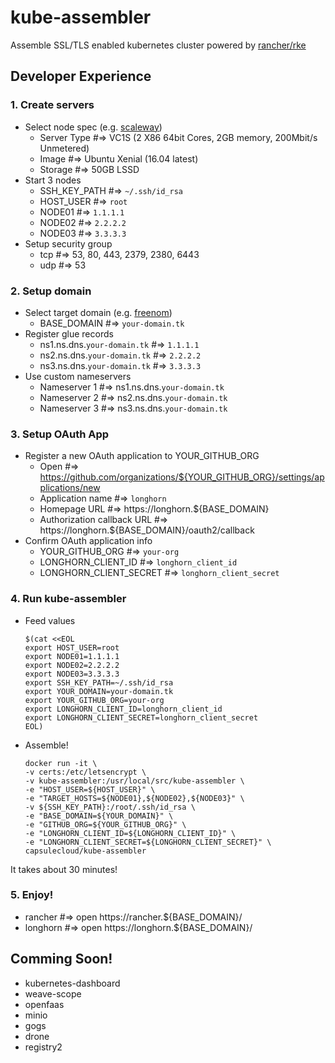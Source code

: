 # kube-assembler
Assemble SSL/TLS enabled kubernetes cluster powered by [rancher/rke](https://github.com/rancher/rke)

## Developer Experience

### 1. Create servers

- Select node spec (e.g. [scaleway](https://www.scaleway.com/))
    - Server Type #=> VC1S (2 X86 64bit Cores, 2GB memory, 200Mbit/s Unmetered)
    - Image #=> Ubuntu Xenial (16.04 latest)
    - Storage #=> 50GB LSSD
- Start 3 nodes
    - SSH_KEY_PATH #=> `~/.ssh/id_rsa`
    - HOST_USER #=> `root`
    - NODE01 #=> `1.1.1.1`
    - NODE02 #=> `2.2.2.2`
    - NODE03 #=> `3.3.3.3`
- Setup security group
    - tcp #=> 53, 80, 443, 2379, 2380, 6443
    - udp #=> 53

### 2. Setup domain

- Select target domain (e.g. [freenom](http://www.freenom.com/))
    - BASE_DOMAIN #=> `your-domain.tk`
- Register glue records
    - ns1.ns.dns.`your-domain.tk` #=> `1.1.1.1`
    - ns2.ns.dns.`your-domain.tk` #=> `2.2.2.2`
    - ns3.ns.dns.`your-domain.tk` #=> `3.3.3.3`
- Use custom nameservers 
    - Nameserver 1 #=> ns1.ns.dns.`your-domain.tk`
    - Nameserver 2 #=> ns2.ns.dns.`your-domain.tk`
    - Nameserver 3 #=> ns3.ns.dns.`your-domain.tk`

### 3. Setup OAuth App

- Register a new OAuth application to YOUR_GITHUB_ORG
    - Open #=> https://github.com/organizations/${YOUR_GITHUB_ORG}/settings/applications/new
    - Application name #=> `longhorn`
    - Homepage URL #=> https://longhorn.${BASE_DOMAIN}
    - Authorization callback URL #=> https://longhorn.${BASE_DOMAIN}/oauth2/callback
- Confirm OAuth application info
    - YOUR_GITHUB_ORG #=> `your-org`
    - LONGHORN_CLIENT_ID #=> `longhorn_client_id`
    - LONGHORN_CLIENT_SECRET #=> `longhorn_client_secret`

### 4. Run kube-assembler

- Feed values
    ```
    $(cat <<EOL
    export HOST_USER=root
    export NODE01=1.1.1.1
    export NODE02=2.2.2.2
    export NODE03=3.3.3.3
    export SSH_KEY_PATH=~/.ssh/id_rsa
    export YOUR_DOMAIN=your-domain.tk
    export YOUR_GITHUB_ORG=your-org
    export LONGHORN_CLIENT_ID=longhorn_client_id
    export LONGHORN_CLIENT_SECRET=longhorn_client_secret
    EOL)
    ```

- Assemble!
    ```
    docker run -it \
    -v certs:/etc/letsencrypt \
    -v kube-assembler:/usr/local/src/kube-assembler \
    -e "HOST_USER=${HOST_USER}" \
    -e "TARGET_HOSTS=${NODE01},${NODE02},${NODE03}" \
    -v ${SSH_KEY_PATH}:/root/.ssh/id_rsa \
    -e "BASE_DOMAIN=${YOUR_DOMAIN}" \
    -e "GITHUB_ORG=${YOUR_GITHUB_ORG}" \
    -e "LONGHORN_CLIENT_ID=${LONGHORN_CLIENT_ID}" \
    -e "LONGHORN_CLIENT_SECRET=${LONGHORN_CLIENT_SECRET}" \
    capsulecloud/kube-assembler
    ```

It takes about 30 minutes!

### 5. Enjoy!

- rancher #=> open https://rancher.${BASE_DOMAIN}/
- longhorn #=> open https://longhorn.${BASE_DOMAIN}/

## Comming Soon!

- kubernetes-dashboard
- weave-scope
- openfaas
- minio
- gogs
- drone
- registry2
